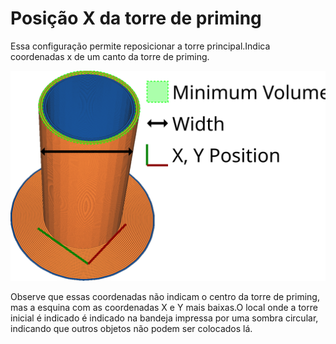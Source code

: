 Posição X da torre de priming
====
Essa configuração permite reposicionar a torre principal.Indica coordenadas x de um canto da torre de priming.

![A coordenada X da torre inicial](../images/prime_tower.svg)

Observe que essas coordenadas não indicam o centro da torre de priming, mas a esquina com as coordenadas X e Y mais baixas.O local onde a torre inicial é indicado é indicado na bandeja impressa por uma sombra circular, indicando que outros objetos não podem ser colocados lá.